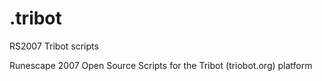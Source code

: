 # .tribot
RS2007 Tribot scripts

Runescape 2007 Open Source Scripts for the Tribot (triobot.org) platform
